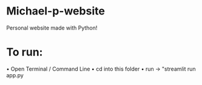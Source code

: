 # Michael-p-website
Personal website made with Python!

# To run:
• Open Terminal / Command Line
• cd into this folder 
• run -> "streamlit run app.py
